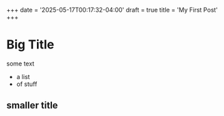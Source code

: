+++
date = '2025-05-17T00:17:32-04:00'
draft = true
title = 'My First Post'
+++

# Big Title
some text
- a list
- of stuff

## smaller title